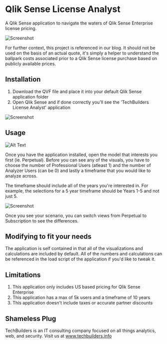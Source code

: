 # Qlik Sense License Analyst
A Qlik Sense application to navigate the waters of Qlik Sense Enterprise license pricing.

![Screenshot](https://raw.githubusercontent.com/techbui1lders/QlikSense-LicenseAnalyst/img/perpetuallicense.png)

For further context, this project is referenced in our blog. It should not be used on the basis of an actual quote, it's simply a helper to understand the ballpark costs associated prior to a Qlik Sense license purchase based on publicly available prices.

## Installation

1. Download the QVF file and place it into your default Qlik Sense application folder
2. Open Qlik Sense and if done correctly you'll see the 'TechBuilders License Analyst' application

![Screenshot](https://raw.githubusercontent.com/techbui1lders/QlikSense-LicenseAnalyst/img/licenseanalyst.png)

## Usage

![Alt Text](https://raw.githubusercontent.com/techbui1lders/QlikSense-LicenseAnalyst/img/techbuilders-licenseanalyst.gif)

Once you have the application installed, open the model that interests you first (ie. Perpetual). Before you can see any of the visuals, you have to choose the number of Professional Users (atleast 1) and the number of Analyzer Users (can be 0) and lastly a timeframe that you would like to analyze across.

The timeframe should include all of the years you're interested in. For example, the selections for a 5 year timeframe should be Years 1-5 and not just 5.

![Screenshot](https://raw.githubusercontent.com/techbui1lders/QlikSense-LicenseAnalyst/img/timeframe.png)

Once you see your scenario, you can switch views from Perpetual to Subscription to see the differences.

## Modifying to fit your needs

The application is self contained in that all of the visualizations and calculations are included by default. All of the numbers and calculations can be referenced in the load script of the application if you'd like to tweak it.

## Limitations

1. This application only includes US based pricing for Qlik Sense Enterprise
2. This application has a max of 5k users and a timeframe of 10 years
3. This application doesn't include taxes or accurate partner discounts

## Shameless Plug

TechBuilders is an IT consulting company focused on all things analytics, web, and security. Visit us at www.techbuilders.info